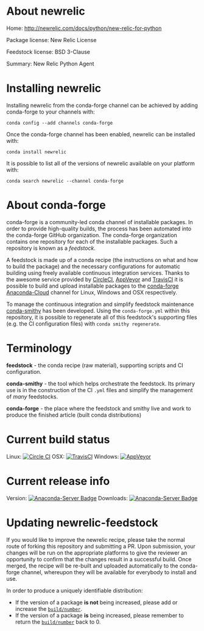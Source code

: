 About newrelic
==============

Home: http://newrelic.com/docs/python/new-relic-for-python

Package license: New Relic License

Feedstock license: BSD 3-Clause

Summary: New Relic Python Agent



Installing newrelic
===================

Installing newrelic from the conda-forge channel can be achieved by adding conda-forge to your channels with:

```
conda config --add channels conda-forge
```

Once the conda-forge channel has been enabled, newrelic can be installed with:

```
conda install newrelic
```

It is possible to list all of the versions of newrelic available on your platform with:

```
conda search newrelic --channel conda-forge
```


About conda-forge
=================

conda-forge is a community-led conda channel of installable packages.
In order to provide high-quality builds, the process has been automated into the
conda-forge GitHub organization. The conda-forge organization contains one repository
for each of the installable packages. Such a repository is known as a *feedstock*.

A feedstock is made up of a conda recipe (the instructions on what and how to build
the package) and the necessary configurations for automatic building using freely
available continuous integration services. Thanks to the awesome service provided by
[CircleCI](https://circleci.com/), [AppVeyor](http://www.appveyor.com/)
and [TravisCI](https://travis-ci.org/) it is possible to build and upload installable
packages to the [conda-forge](https://anaconda.org/conda-forge)
[Anaconda-Cloud](http://docs.anaconda.org/) channel for Linux, Windows and OSX respectively.

To manage the continuous integration and simplify feedstock maintenance
[conda-smithy](http://github.com/conda-forge/conda-smithy) has been developed.
Using the ``conda-forge.yml`` within this repository, it is possible to regenerate all of
this feedstock's supporting files (e.g. the CI configuration files) with ``conda smithy regenerate``.


Terminology
===========

**feedstock** - the conda recipe (raw material), supporting scripts and CI configuration.

**conda-smithy** - the tool which helps orchestrate the feedstock.
                   Its primary use is in the construction of the CI ``.yml`` files
                   and simplify the management of *many* feedstocks.

**conda-forge** - the place where the feedstock and smithy live and work to
                  produce the finished article (built conda distributions)

Current build status
====================

Linux: [![Circle CI](https://circleci.com/gh/conda-forge/newrelic-feedstock.svg?style=svg)](https://circleci.com/gh/conda-forge/newrelic-feedstock)
OSX: [![TravisCI](https://travis-ci.org/conda-forge/newrelic-feedstock.svg?branch=master)](https://travis-ci.org/conda-forge/newrelic-feedstock)
Windows: [![AppVeyor](https://ci.appveyor.com/api/projects/status/github/conda-forge/newrelic-feedstock?svg=True)](https://ci.appveyor.com/project/conda-forge/newrelic-feedstock/branch/master)

Current release info
====================
Version: [![Anaconda-Server Badge](https://anaconda.org/conda-forge/newrelic/badges/version.svg)](https://anaconda.org/conda-forge/newrelic)
Downloads: [![Anaconda-Server Badge](https://anaconda.org/conda-forge/newrelic/badges/downloads.svg)](https://anaconda.org/conda-forge/newrelic)


Updating newrelic-feedstock
===========================

If you would like to improve the newrelic recipe, please take the normal
route of forking this repository and submitting a PR. Upon submission, your changes will
be run on the appropriate platforms to give the reviewer an opportunity to confirm that the
changes result in a successful build. Once merged, the recipe will be re-built and uploaded
automatically to the conda-forge channel, whereupon they will be available for everybody to
install and use.

In order to produce a uniquely identifiable distribution:
 * If the version of a package **is not** being increased, please add or increase
   the [``build/number``](http://conda.pydata.org/docs/building/meta-yaml.html#build-number-and-string).
 * If the version of a package **is** being increased, please remember to return
   the [``build/number``](http://conda.pydata.org/docs/building/meta-yaml.html#build-number-and-string)
   back to 0.

